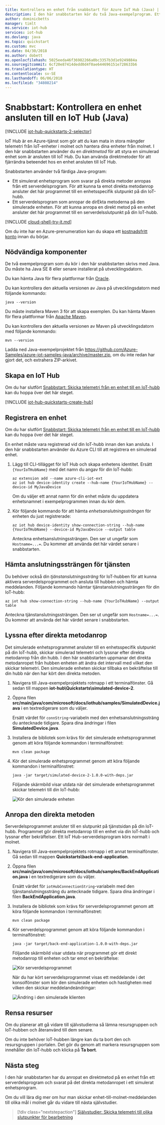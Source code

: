 ```yaml
---
title: Kontrollera en enhet från snabbstart för Azure IoT Hub (Java) | Microsoft Docs
description: I den här snabbstarten kör du två Java-exempelprogram. Ett program är en serverdel som kan fjärrstyra enheter som är anslutna till hubben. Det andra programmet simulerar en enhet ansluten till din hubb som kan fjärrstyras.
author: dominicbetts
manager: timlt
ms.service: iot-hub
services: iot-hub
ms.devlang: java
ms.topic: quickstart
ms.custom: mvc
ms.date: 04/30/2018
ms.author: dobett
ms.openlocfilehash: 5025eeda46f36982266a0bc3357b3d1e9249884a
ms.sourcegitcommit: 6cf20e87414dedd0d4f0ae644696151e728633b6
ms.translationtype: HT
ms.contentlocale: sv-SE
ms.lasthandoff: 06/06/2018
ms.locfileid: "34808214"
---
```

# <a name="quickstart-control-a-device-connected-to-an-iot-hub-java"></a>Snabbstart: Kontrollera en enhet ansluten till en IoT Hub (Java)

[!INCLUDE [iot-hub-quickstarts-2-selector](../../includes/iot-hub-quickstarts-2-selector.md)]

IoT Hub är en Azure-tjänst som gör att du kan mata in stora mängder telemetri från IoT-enheter i molnet och hantera dina enheter från molnet. I den här snabbstarten använder du en *direktmetod* för att styra en simulerad enhet som är ansluten till IoT Hub. Du kan använda direktmetoder för att fjärrändra beteendet hos en enhet ansluten till IoT Hub.

Snabbstarten använder två färdiga Java-program:

* Ett simulerat enhetsprogram som svarar på direkta metoder anropas från ett serverdelsprogram. För att kunna ta emot direkta metodanrop ansluter det här programmet till en enhetsspecifik slutpunkt på din IoT-hubb.
* Ett serverdelsprogram som anropar de dirEkta metoderna på den simulerade enheten. För att kunna anropa en direkt metod på en enhet ansluter det här programmet till en serverdelsslutpunkt på din IoT-hubb.

[!INCLUDE [cloud-shell-try-it.md](../../includes/cloud-shell-try-it.md)]

Om du inte har en Azure-prenumeration kan du skapa ett [kostnadsfritt konto](https://azure.microsoft.com/free/?WT.mc_id=A261C142F) innan du börjar.

## <a name="prerequisites"></a>Nödvändiga komponenter

De två exempelprogram som du kör i den här snabbstarten skrivs med Java. Du måste ha Java SE 8 eller senare installerat på utvecklingsdatorn.

Du kan hämta Java för flera plattformar från [Oracle](http://www.oracle.com/technetwork/java/javase/downloads/index.html).

Du kan kontrollera den aktuella versionen av Java på utvecklingsdatorn med följande kommando:

```cmd/sh
java --version
```

Du måste installera Maven 3 för att skapa exemplen. Du kan hämta Maven för flera plattformar från [Apache Maven](https://maven.apache.org/download.cgi).

Du kan kontrollera den aktuella versionen av Maven på utvecklingsdatorn med följande kommando:

```cmd/sh
mvn --version
```

Ladda ned Java-exempelprojektet från https://github.com/Azure-Samples/azure-iot-samples-java/archive/master.zip, om du inte redan har gjort det, och extrahera ZIP-arkivet.

## <a name="create-an-iot-hub"></a>Skapa en IoT Hub

Om du har slutfört [Snabbstart: Skicka telemetri från en enhet till en IoT-hubb](quickstart-send-telemetry-java.md) kan du hoppa över det här steget.

[!INCLUDE [iot-hub-quickstarts-create-hub](../../includes/iot-hub-quickstarts-create-hub.md)]

## <a name="register-a-device"></a>Registrera en enhet

Om du har slutfört [Snabbstart: Skicka telemetri från en enhet till en IoT-hubb](quickstart-send-telemetry-java.md) kan du hoppa över det här steget.

En enhet måste vara registrerad vid din IoT-hubb innan den kan ansluta. I den här snabbstarten använder du Azure CLI till att registrera en simulerad enhet.

1. Lägg till CLI-tillägget för IoT Hub och skapa enhetens identitet. Ersätt `{YourIoTHubName}` med det namn du angav för din IoT-hubb:

    ```azurecli-interactive
    az extension add --name azure-cli-iot-ext
    az iot hub device-identity create --hub-name {YourIoTHubName} --device-id MyJavaDevice
    ```

    Om du väljer ett annat namn för din enhet måste du uppdatera enhetsnamnet i exempelprogrammen innan du kör dem.

1. Kör följande kommando för att hämta _enhetsanslutningssträngen_ för enheten du just registrerade:

    ```azurecli-interactive
    az iot hub device-identity show-connection-string --hub-name {YourIoTHubName} --device-id MyJavaDevice --output table
    ```

    Anteckna enhetsanslutningssträngen. Den ser ut ungefär som `Hostname=...=`. Du kommer att använda det här värdet senare i snabbstarten.

## <a name="retrieve-the-service-connection-string"></a>Hämta anslutningssträngen för tjänsten

Du behöver också din _tjänstanslutningssträng_ för IoT-hubben för att kunna aktivera serverdelsprogrammet och ansluta till hubben och hämta meddelanden. Följande kommando hämtar tjänstanslutningssträngen för din IoT-hubb:

```azurecli-interactive
az iot hub show-connection-string --hub-name {YourIoTHubName} --output table
```

Anteckna tjänstanslutningssträngen. Den ser ut ungefär som `Hostname=...=`. Du kommer att använda det här värdet senare i snabbstarten.

## <a name="listen-for-direct-method-calls"></a>Lyssna efter direkta metodanrop

Det simulerade enhetsprogrammet ansluter till en enhetsspecifik slutpunkt på din IoT-hubb, skickar simulerad telemetri och lyssnar efter direkta metodanrop från din hubb. I den här snabbstarten uppmanar det direkta metodanropet från hubben enheten att ändra det intervall med vilket den skickar telemetri. Den simulerade enheten skickar tillbaka en bekräftelse till din hubb när den har kört den direkta metoden.

1. Navigera till Java-exempelprojektets rotmapp i ett terminalfönster. Gå sedan till mappen **iot-hub\Quickstarts\simulated-device-2**.

1. Öppna filen **src/main/java/com/microsoft/docs/iothub/samples/SimulatedDevice.java** i en textredigerare som du väljer.

    Ersätt värdet för `connString`-variabeln med den enhetsanslutningssträng du antecknade tidigare. Spara dina ändringar i filen **SimulatedDevice.java**.

1. Installera de bibliotek som krävs för det simulerade enhetsprogrammet genom att köra följande kommandon i terminalfönstret:

    ```cmd/sh
    mvn clean package
    ```

1. Kör det simulerade enhetsprogrammet genom att köra följande kommandon i terminalfönstret:

    ```cmd/sh
    java -jar target/simulated-device-2-1.0.0-with-deps.jar
    ```

    Följande skärmbild visar utdata när det simulerade enhetsprogrammet skickar telemetri till din IoT-hubb:

    ![Kör den simulerade enheten](media/quickstart-control-device-java/SimulatedDevice-1.png)

## <a name="call-the-direct-method"></a>Anropa den direkta metoden

Serverdelsprogrammet ansluter till en slutpunkt på tjänstsidan på din IoT-hubb. Programmet gör direkta metodanrop till en enhet via din IoT-hubb och lyssnar efter bekräftelser. Ett IoT Hub-serverdelsprogram körs normalt i molnet.

1. Navigera till Java-exempelprojektets rotmapp i ett annat terminalfönster. Gå sedan till mappen **Quickstarts\back-end-application**.

1. Öppna filen **src/main/java/com/microsoft/docs/iothub/samples/BackEndApplication.java** i en textredigerare som du väljer.

    Ersätt värdet för `iotHubConnectionString`-variabeln med den tjänstanslutningssträng du antecknade tidigare. Spara dina ändringar i filen **BackEndApplication.java**.

1. Installera de bibliotek som krävs för serverdelsprogrammet genom att köra följande kommandon i terminalfönstret:

    ```cmd/sh
    mvn clean package
    ```

1. Kör serverdelsprogrammet genom att köra följande kommandon i terminalfönstret:

    ```cmd/sh
    java -jar target/back-end-application-1.0.0-with-deps.jar
    ```

    Följande skärmbild visar utdata när programmet gör ett direkt metodanrop till enheten och tar emot en bekräftelse:

    ![Kör serverdelsprogrammet](media/quickstart-control-device-java/BackEndApplication.png)

    När du har kört serverdelsprogrammet visas ett meddelande i det konsolfönster som kör den simulerade enheten och hastigheten med vilken den skickar meddelandeändringar:

    ![Ändring i den simulerade klienten](media/quickstart-control-device-java/SimulatedDevice-2.png)

## <a name="clean-up-resources"></a>Rensa resurser

Om du planerar att gå vidare till självstudierna så lämna resursgruppen och IoT-hubben och återanvänd till dem senare.

Om du inte behöver IoT-hubben längre kan du ta bort den och resursgruppen i portalen. Det gör du genom att markera resursgruppen som innehåller din IoT-hubb och klicka på **Ta bort**.

## <a name="next-steps"></a>Nästa steg

I den här snabbstarten har du anropat en direktmetod på en enhet från ett serverdelsprogram och svarat på det direkta metodanropet i ett simulerat enhetsprogram.

Om du vill lära dig mer om hur man skickar enhet-till-molnet-meddelanden till olika mål i molnet går du vidare till nästa självstudier.

> [!div class="nextstepaction"]
> [Självstudier: Skicka telemetri till olika slutpunkter för bearbetning](tutorial-routing.md)